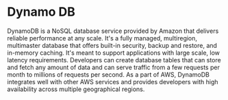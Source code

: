 # Dynamo DB

DynamoDB is a NoSQL database service provided by Amazon that delivers reliable performance at any scale. It's a fully managed, multiregion, multimaster database that offers built-in security, backup and restore, and in-memory caching. It's meant to support applications with large scale, low latency requirements. Developers can create database tables that can store and fetch any amount of data and can serve traffic from a few requests per month to millions of requests per second. As a part of AWS, DynamoDB integrates well with other AWS services and provides developers with high availability across multiple geographical regions.